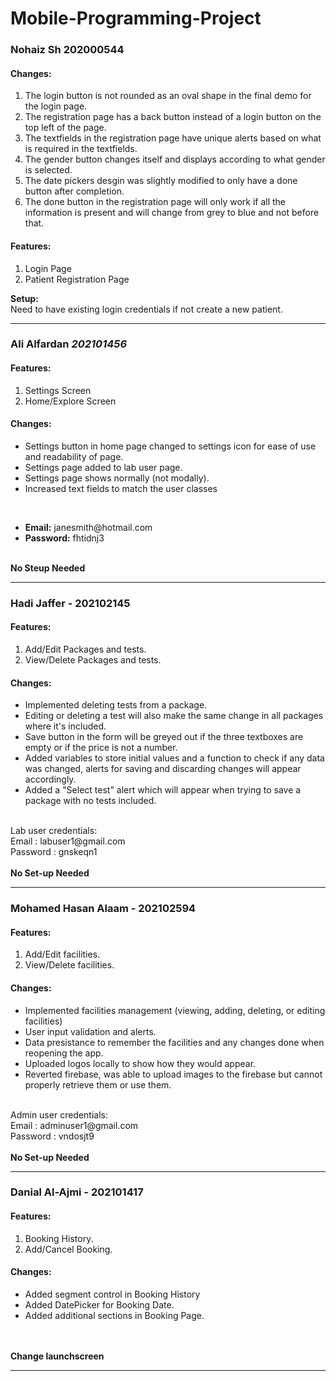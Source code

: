 # Mobile-Programming-Project
 
<h3>Nohaiz Sh 202000544 </h3> 
<h4>Changes:</h4>
<ol>
<li>The login button is not rounded as an oval shape in the final demo for the login page.</li>
<li>The registration page has a back button instead of a login button on the top left of the page.</li>
<li>The textfields in the registration page have unique alerts based on what is required in the textfields.</li>
<li>The gender button changes itself and displays according to what gender is selected.</li>
<li>The date pickers desgin was slightly modified to only have a done button after completion.</li>
<li>The done button in the registration page will only work if all the information is present and will change from grey to blue and not before that.</li>
</ol>
<h4>Features:</h4>
<ol>
<li>Login Page</li>
<li>Patient Registration Page</li>
</ol>
<b>Setup:</b>
<br>
Need to have existing login credentials if not create a new patient. 

<hr></hr>

<h3>Ali Alfardan <i>202101456</i></h3>
<h4>Features:</h4>
<ol>
<li>Settings Screen</li>
<li>Home/Explore Screen</li>
</ol>
<h4>Changes:</h4>
<ul>
<li>Settings button in home page changed to settings icon for ease of use and readability of page.</li>
<li>Settings page added to lab user page.</li>
<li>Settings page shows normally (not modally).</li>
<li>Increased text fields to match the user classes</li>
</ul>
<br>
<ul>
 <li><b>Email:</b> janesmith@hotmail.com</li>
 <li><b>Password:</b> fhtidnj3</li>
</ul>
<br>
<b>No Steup Needed</b>

<hr>
<h3>Hadi Jaffer - 202102145</h3>
<h4>Features:</h4>
<ol>
<li>Add/Edit Packages and tests.</li>
<li>View/Delete Packages and tests.</li>
</ol>
<h4>Changes:</h4>
<ul>
<li>Implemented deleting tests from a package.</li>
<li>Editing or deleting a test will also make the same change in all packages where it's included.</li>
<li>Save button in the form will be greyed out if the three textboxes are empty or if the price is not a number.</li>
<li>Added variables to store initial values and a function to check if any data was changed, alerts for saving and discarding changes will appear accordingly.</li>
<li>Added a "Select test" alert which will appear when trying to save a package with no tests included.</li>
</ul>
<br>
Lab user credentials:<br>
Email : labuser1@gmail.com<br>
Password : gnskeqn1<br>
<br>
<b>No Set-up Needed</b>

<hr>

<h3>Mohamed Hasan Alaam - 202102594</h3>
<h4>Features:</h4>
<ol>
<li>Add/Edit facilities.</li>
<li>View/Delete facilities.</li>
</ol>
<h4>Changes:</h4>
<ul>
<li>Implemented facilities management (viewing, adding, deleting, or editing facilities)</li>
<li>User input validation and alerts.</li>
<li>Data presistance to remember the facilities and any changes done when reopening the app.</li>
<li>Uploaded logos locally to show how they would appear.</li>
<li>Reverted firebase, was able to upload images to the firebase but cannot properly retrieve them or use them.</li>
</ul>
<br>
Admin user credentials:<br>
Email : adminuser1@gmail.com<br>
Password : vndosjt9<br>
<br>
<b>No Set-up Needed</b>

<hr>

<h3>Danial Al-Ajmi - 202101417</h3>
<h4>Features:</h4>
<ol>
<li>Booking History.</li>
<li>Add/Cancel Booking.</li>
</ol>
<h4>Changes:</h4>
<ul>
<li>Added segment control in Booking History</li>
<li> Added DatePicker for Booking Date.</li>
<li>Added additional sections in Booking Page.</li>
</ul>
<br>

<br>
<b>Change launchscreen</b>

<hr>
